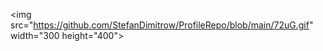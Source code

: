 
<img src="https://github.com/StefanDimitrow/ProfileRepo/blob/main/72uG.gif" width="300 height="400">



